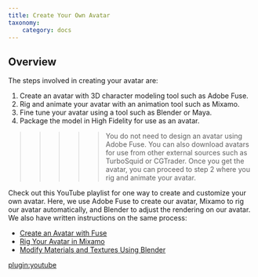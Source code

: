 ```yaml
---
title: Create Your Own Avatar
taxonomy:
    category: docs
---
```


## Overview

The steps involved in creating your avatar are:

1. Create an avatar with 3D character modeling tool such as Adobe Fuse. 
2. Rig and animate your avatar with an animation tool such as Mixamo.
3. Fine tune your avatar using a tool such as Blender or Maya.
4. Package the model in High Fidelity for use as an avatar.

>>>>>You do not need to design an avatar using Adobe Fuse. You can also download avatars for use from other external sources such as TurboSquid or CGTrader. Once you get the avatar, you can proceed to step 2 where you rig and animate your avatar.  

Check out this YouTube playlist for one way to create and customize your own avatar. Here, we use Adobe Fuse to create our avatar, Mixamo to rig our avatar automatically, and Blender to adjust the rendering on our avatar. We also have written instructions on the same process: 

* [Create an Avatar with Fuse](fuse-tutorial)
* [Rig Your Avatar in Mixamo](mixamo-tutorial)
* [Modify Materials and Textures Using Blender](blender-tutorial)

[plugin:youtube](https://www.youtube.com/watch?v=6NfiH4rdVRM)
